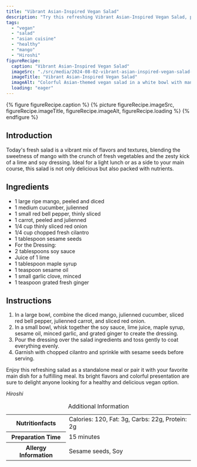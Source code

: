 ```yaml
---
title: "Vibrant Asian-Inspired Vegan Salad"
description: "Try this refreshing Vibrant Asian-Inspired Vegan Salad, perfect as a light meal or side, featuring mango, cucumber, and a zesty lime dressing."
tags:
  - "vegan"
  - "salad"
  - "asian cuisine"
  - "healthy"
  - "mango"
  - "Hiroshi"
figureRecipe: 
  caption: "Vibrant Asian-Inspired Vegan Salad"
  imageSrc: "./src/media/2024-08-02-vibrant-asian-inspired-vegan-salad-4625.png"
  imageTitle: "Vibrant Asian-Inspired Vegan Salad"
  imageAlt: "Colorful Asian-themed vegan salad in a white bowl with mango, cucumber, red pepper, carrot, onion, cilantro, and sesame seeds, glossy dressing, on a minimalist table with a glass of water."
  loading: "eager"
---
```


{% figure figureRecipe.caption %}
{% picture figureRecipe.imageSrc, figureRecipe.imageTitle, figureRecipe.imageAlt, figureRecipe.loading %}
{% endfigure %}

## Introduction

Today's fresh salad is a vibrant mix of flavors and textures, blending the sweetness of mango with the crunch of fresh vegetables and the zesty kick of a lime and soy dressing. Ideal for a light lunch or as a side to your main course, this salad is not only delicious but also packed with nutrients.

## Ingredients

- 1 large ripe mango, peeled and diced
- 1 medium cucumber, julienned
- 1 small red bell pepper, thinly sliced
- 1 carrot, peeled and julienned
- 1/4 cup thinly sliced red onion
- 1/4 cup chopped fresh cilantro
- 1 tablespoon sesame seeds
- For the Dressing:
- 2 tablespoons soy sauce
- Juice of 1 lime
- 1 tablespoon maple syrup
- 1 teaspoon sesame oil
- 1 small garlic clove, minced
- 1 teaspoon grated fresh ginger

## Instructions

1. In a large bowl, combine the diced mango, julienned cucumber, sliced red bell pepper, julienned carrot, and sliced red onion.
2. In a small bowl, whisk together the soy sauce, lime juice, maple syrup, sesame oil, minced garlic, and grated ginger to create the dressing.
3. Pour the dressing over the salad ingredients and toss gently to coat everything evenly.
4. Garnish with chopped cilantro and sprinkle with sesame seeds before serving.

Enjoy this refreshing salad as a standalone meal or pair it with your favorite main dish for a fulfilling meal. Its bright flavors and colorful presentation are sure to delight anyone looking for a healthy and delicious vegan option.

*Hiroshi*

<table><caption class='sr-only'>Additional Information</caption><tr><th>Nutritionfacts</th><td>Calories: 120, Fat: 3g, Carbs: 22g, Protein: 2g&nbsp;</td></tr><tr><th>Preparation Time</th><td>15 minutes&nbsp;</td></tr><tr><th>Allergy Information</th><td>Sesame seeds, Soy&nbsp;</td></tr></table>

